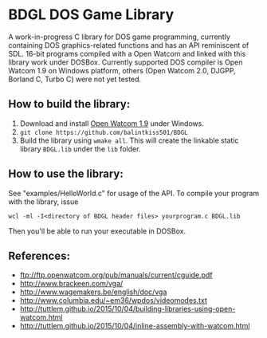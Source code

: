 # BDGL DOS Game Library
A work-in-progress C library for DOS game programming, currently containing DOS graphics-related functions and has an API reminiscent of SDL. 16-bit programs compiled with a Open Watcom and linked with this library work under DOSBox. Currently supported DOS compiler is Open Watcom 1.9 on Windows platform, others (Open Watcom 2.0, DJGPP, Borland C, Turbo C) were not yet tested.

## How to build the library:

1. Download and install [Open Watcom 1.9](ftp://ftp.openwatcom.org/pub/open-watcom-c-win32-1.9.exe) under Windows.
2. `git clone https://github.com/balintkiss501/BDGL`
3. Build the library using `wmake all`. This will create the linkable static library `BDGL.lib` under the `lib` folder.

## How to use the library:

See "examples/HelloWorld.c" for usage of the API. To compile your program with the library, issue

```
wcl -ml -I<directory of BDGL header files> yourprogram.c BDGL.lib
```

Then you'll be able to run your executable in DOSBox.

## References:

* <ftp://ftp.openwatcom.org/pub/manuals/current/cguide.pdf>
* <http://www.brackeen.com/vga/>
* <http://www.wagemakers.be/english/doc/vga>
* <http://www.columbia.edu/~em36/wpdos/videomodes.txt>
* <http://tuttlem.github.io/2015/10/04/building-libraries-using-open-watcom.html>
* <http://tuttlem.github.io/2015/10/04/inline-assembly-with-watcom.html>
